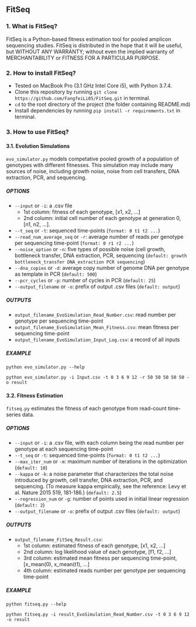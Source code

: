 ## FitSeq

### 1. What is FitSeq?

FitSeq is a Python-based fitness estimation tool for pooled amplicon sequencing studies. FitSeq is distributed in the hope that it will be useful, but WITHOUT ANY WARRANTY; without even the implied warranty of MERCHANTABILITY or FITNESS FOR A PARTICULAR PURPOSE.


### 2. How to install FitSeq?
* Tested on MacBook Pro (3.1 GHz Intel Core i5), with Python 3.7.4.
* Clone this repository by running `git clone https://github.com/FangfeiLi05/FitSeq.git` in terminal.
* `cd` to the root directory of the project (the folder containing README.md)
* Install dependencies by running `pip install -r requirements.txt` in terminal.

### 3. How to use FitSeq?

#### 3.1. Evolution Simulations
`evo_simulator.py` models competative pooled growth of a population of genotypes with different fitnesses. This simulation may include many sources of noise, including growth noise, noise from cell transfers, DNA extraction, PCR, and sequencing.

##### OPTIONS
* `--input` or `-i`: a .csv file
  + 1st column: fitness of each genotype, [x1, x2, ...]
  + 2nd column: initial cell number of each genotype at generation 0, [n1, n2, ...].
* `--t_seq` or `-t`: sequenced time-points (`format: 0 t1 t2 ...`)
* `--read_num_average_seq` or `-r`: average number of reads per genotype per sequencing time-point (`format: 0 r1 r2 ...`)
* `--noise_option` or `-n`: five types of possible noise (cell growth, bottleneck transfer, DNA extraction, PCR, sequencing (`default: growth bottleneck_transfer DNA_extraction PCR sequencing`)
* `--dna_copies` or `-d`: average copy number of genome DNA per genotype as template in PCR (`default: 500`)
* `--pcr_cycles` or `-p`: number of cycles in PCR (`default: 25`) 
* `--output_filename` or `-o`: prefix of output .csv files (`default: output`)

##### OUTPUTS
* `output_filename_EvoSimulation_Read_Number.csv`: read number per genotype per sequencing time-point
* `output_filename_EvoSimulation_Mean_Fitness.csv`: mean fitness per sequencing time-point
* `output_filename_EvoSimulation_Input_Log.csv`: a record of all inputs

##### EXAMPLE
```
python evo_simulator.py --help

python evo_simulator.py -i Input.csv -t 0 3 6 9 12 -r 50 50 50 50 50 -o result
```      

#### 3.2. Fitness Estimation
`fitseq.py` estimates the fitness of each genotype from read-count time-series data.

##### OPTIONS
* `--input` or `-i`: a .csv file, with each column being the read number per genotype at each sequencing time-point
* `--t_seq` or `-t`: sequenced time-points (`format: 0 t1 t2 ...`)
* `--max_iter_num` or `-m`: maximum number of iterations in the optimization (`default: 10`)
* `--kappa` or `-k`: a noise parameter that characterizes the total noise introduced by growth, cell transfer, DNA extraction, PCR, and sequencing. (To measure kappa empirically, see the reference: Levy et al. Nature 2015 519, 181-186.) (`default: 2.5`)
* `--regression_num` or `-g`: number of points used in initial linear regression (`default: 2`)
* `--output_filename` or `-o`: prefix of output .csv files (`default: output`)

##### OUTPUTS
* `output_filename_FitSeq_Result.csv`: 
  + 1st column: estimated fitness of each genotype, [x1, x2, ...]
  + 2nd column: log likelihood value of each genotype, [f1, f2, ...]
  + 3rd column: estimated mean fitness per sequencing time-point, [x_mean(0), x_mean(t1), ...]
  + 4th column: estimated reads number per genotype per sequencing time-point

##### EXAMPLE
```
python fitseq.py --help

python fitseq.py -i result_EvoSimulation_Read_Number.csv -t 0 3 6 9 12 -o result
```  



